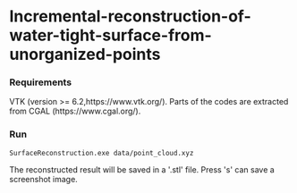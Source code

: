 # Incremental-reconstruction-of-water-tight-surface-from-unorganized-points


<h3>Requirements</h3>
VTK (version >= 6.2,https://www.vtk.org/). 
Parts of the codes are extracted from CGAL (https://www.cgal.org/).

<h3>Run</h3>

```
SurfaceReconstruction.exe data/point_cloud.xyz 
```

The reconstructed result will be saved in a '.stl' file. Press 's' can save a screenshot image.



